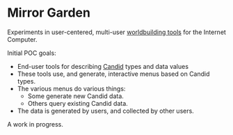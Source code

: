 # Mirror Garden

Experiments in user-centered, multi-user [worldbuilding tools](https://en.wikipedia.org/wiki/Worldbuilding) for the Internet Computer.

Initial POC goals: 

 - End-user tools for describing [Candid](https://sdk.dfinity.org/docs/candid-spec/idl) types and data values
  - These tools use, and generate, interactive menus based on Candid types.
  - The various menus do various things:
    - Some generate new Candid data.
    - Others query existing Candid data.
  - The data is generated by users, and collected by other users.

A work in progress.
